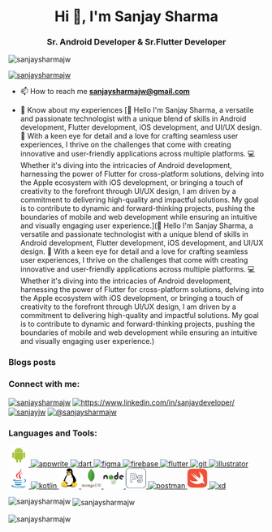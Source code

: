 <h1 align="center">Hi 👋, I'm Sanjay Sharma</h1>
<h3 align="center">Sr. Android Developer & Sr.Flutter Developer</h3>

<p align="left"> <img src="https://komarev.com/ghpvc/?username=sanjaysharmajw&label=Profile%20views&color=0e75b6&style=flat" alt="sanjaysharmajw" /> </p>

<p align="left"> <a href="https://github.com/ryo-ma/github-profile-trophy"><img src="https://github-profile-trophy.vercel.app/?username=sanjaysharmajw" alt="sanjaysharmajw" /></a> </p>

- 📫 How to reach me **sanjaysharmajw@gmail.com**

- 📄 Know about my experiences [👋 Hello I'm Sanjay Sharma, a versatile and passionate technologist with a unique blend of skills in Android development, Flutter development, iOS development, and UI/UX design. 🚀 With a keen eye for detail and a love for crafting seamless user experiences, I thrive on the challenges that come with creating innovative and user-friendly applications across multiple platforms. 💻 Whether it's diving into the intricacies of Android development, harnessing the power of Flutter for cross-platform solutions, delving into the Apple ecosystem with iOS development, or bringing a touch of creativity to the forefront through UI/UX design, I am driven by a commitment to delivering high-quality and impactful solutions. My goal is to contribute to dynamic and forward-thinking projects, pushing the boundaries of mobile and web development while ensuring an intuitive and visually engaging user experience.](👋 Hello I'm Sanjay Sharma, a versatile and passionate technologist with a unique blend of skills in Android development, Flutter development, iOS development, and UI/UX design. 🚀 With a keen eye for detail and a love for crafting seamless user experiences, I thrive on the challenges that come with creating innovative and user-friendly applications across multiple platforms. 💻 Whether it's diving into the intricacies of Android development, harnessing the power of Flutter for cross-platform solutions, delving into the Apple ecosystem with iOS development, or bringing a touch of creativity to the forefront through UI/UX design, I am driven by a commitment to delivering high-quality and impactful solutions. My goal is to contribute to dynamic and forward-thinking projects, pushing the boundaries of mobile and web development while ensuring an intuitive and visually engaging user experience.)

### Blogs posts
<!-- BLOG-POST-LIST:START -->
<!-- BLOG-POST-LIST:END -->

<h3 align="left">Connect with me:</h3>
<p align="left">
<a href="https://dev.to/sanjaysharmajw" target="blank"><img align="center" src="https://raw.githubusercontent.com/rahuldkjain/github-profile-readme-generator/master/src/images/icons/Social/devto.svg" alt="sanjaysharmajw" height="30" width="40" /></a>
<a href="https://linkedin.com/in/https://www.linkedin.com/in/sanjaydeveloper/" target="blank"><img align="center" src="https://raw.githubusercontent.com/rahuldkjain/github-profile-readme-generator/master/src/images/icons/Social/linked-in-alt.svg" alt="https://www.linkedin.com/in/sanjaydeveloper/" height="30" width="40" /></a>
<a href="https://instagram.com/sanjayjw" target="blank"><img align="center" src="https://raw.githubusercontent.com/rahuldkjain/github-profile-readme-generator/master/src/images/icons/Social/instagram.svg" alt="sanjayjw" height="30" width="40" /></a>
<a href="https://medium.com/@sanjaysharmajw" target="blank"><img align="center" src="https://raw.githubusercontent.com/rahuldkjain/github-profile-readme-generator/master/src/images/icons/Social/medium.svg" alt="@sanjaysharmajw" height="30" width="40" /></a>
</p>

<h3 align="left">Languages and Tools:</h3>
<p align="left"> <a href="https://developer.android.com" target="_blank" rel="noreferrer"> <img src="https://raw.githubusercontent.com/devicons/devicon/master/icons/android/android-original-wordmark.svg" alt="android" width="40" height="40"/> </a> <a href="https://appwrite.io" target="_blank" rel="noreferrer"> <img src="https://www.vectorlogo.zone/logos/appwriteio/appwriteio-icon.svg" alt="appwrite" width="40" height="40"/> </a> <a href="https://dart.dev" target="_blank" rel="noreferrer"> <img src="https://www.vectorlogo.zone/logos/dartlang/dartlang-icon.svg" alt="dart" width="40" height="40"/> </a> <a href="https://www.figma.com/" target="_blank" rel="noreferrer"> <img src="https://www.vectorlogo.zone/logos/figma/figma-icon.svg" alt="figma" width="40" height="40"/> </a> <a href="https://firebase.google.com/" target="_blank" rel="noreferrer"> <img src="https://www.vectorlogo.zone/logos/firebase/firebase-icon.svg" alt="firebase" width="40" height="40"/> </a> <a href="https://flutter.dev" target="_blank" rel="noreferrer"> <img src="https://www.vectorlogo.zone/logos/flutterio/flutterio-icon.svg" alt="flutter" width="40" height="40"/> </a> <a href="https://git-scm.com/" target="_blank" rel="noreferrer"> <img src="https://www.vectorlogo.zone/logos/git-scm/git-scm-icon.svg" alt="git" width="40" height="40"/> </a> <a href="https://www.adobe.com/in/products/illustrator.html" target="_blank" rel="noreferrer"> <img src="https://www.vectorlogo.zone/logos/adobe_illustrator/adobe_illustrator-icon.svg" alt="illustrator" width="40" height="40"/> </a> <a href="https://www.java.com" target="_blank" rel="noreferrer"> <img src="https://raw.githubusercontent.com/devicons/devicon/master/icons/java/java-original.svg" alt="java" width="40" height="40"/> </a> <a href="https://kotlinlang.org" target="_blank" rel="noreferrer"> <img src="https://www.vectorlogo.zone/logos/kotlinlang/kotlinlang-icon.svg" alt="kotlin" width="40" height="40"/> </a> <a href="https://www.linux.org/" target="_blank" rel="noreferrer"> <img src="https://raw.githubusercontent.com/devicons/devicon/master/icons/linux/linux-original.svg" alt="linux" width="40" height="40"/> </a> <a href="https://www.mongodb.com/" target="_blank" rel="noreferrer"> <img src="https://raw.githubusercontent.com/devicons/devicon/master/icons/mongodb/mongodb-original-wordmark.svg" alt="mongodb" width="40" height="40"/> </a> <a href="https://nodejs.org" target="_blank" rel="noreferrer"> <img src="https://raw.githubusercontent.com/devicons/devicon/master/icons/nodejs/nodejs-original-wordmark.svg" alt="nodejs" width="40" height="40"/> </a> <a href="https://www.photoshop.com/en" target="_blank" rel="noreferrer"> <img src="https://raw.githubusercontent.com/devicons/devicon/master/icons/photoshop/photoshop-line.svg" alt="photoshop" width="40" height="40"/> </a> <a href="https://postman.com" target="_blank" rel="noreferrer"> <img src="https://www.vectorlogo.zone/logos/getpostman/getpostman-icon.svg" alt="postman" width="40" height="40"/> </a> <a href="https://developer.apple.com/swift/" target="_blank" rel="noreferrer"> <img src="https://raw.githubusercontent.com/devicons/devicon/master/icons/swift/swift-original.svg" alt="swift" width="40" height="40"/> </a> <a href="https://www.adobe.com/products/xd.html" target="_blank" rel="noreferrer"> <img src="https://cdn.worldvectorlogo.com/logos/adobe-xd.svg" alt="xd" width="40" height="40"/> </a> </p>

<p><img align="left" src="https://github-readme-stats.vercel.app/api/top-langs?username=sanjaysharmajw&show_icons=true&locale=en&layout=compact" alt="sanjaysharmajw" /></p>

<p>&nbsp;<img align="center" src="https://github-readme-stats.vercel.app/api?username=sanjaysharmajw&show_icons=true&locale=en" alt="sanjaysharmajw" /></p>

<p><img align="center" src="https://github-readme-streak-stats.herokuapp.com/?user=sanjaysharmajw&" alt="sanjaysharmajw" /></p>
